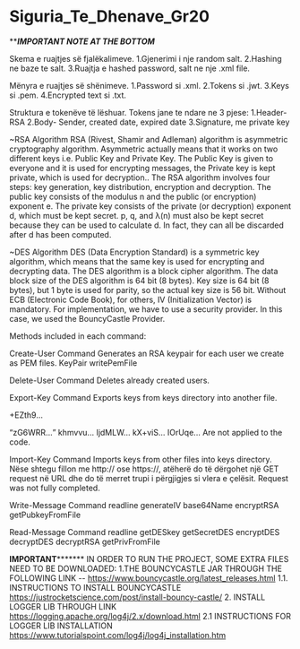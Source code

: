 # Siguria_Te_Dhenave_Gr20
 *******IMPORTANT NOTE AT THE BOTTOM*****
 
Skema e ruajtjes së fjalëkalimeve.
1.Gjenerimi i nje random salt.
2.Hashing ne baze te salt.
3.Ruajtja e hashed password, salt ne nje .xml file.

Mënyra e ruajtjes së shënimeve.
1.Password si .xml.
2.Tokens si .jwt.
3.Keys si .pem.
4.Encrypted text si .txt.

Struktura e tokenëve të lëshuar.
Tokens jane te ndare ne 3 pjese: 
1.Header- RSA
2.Body- Sender, created date, expired date
3.Signature, me private key
 
~RSA Algorithm
RSA (Rivest, Shamir and Adleman) algorithm is asymmetric cryptography algorithm. Asymmetric actually means that it works on two different keys i.e. Public Key and Private Key.
The Public Key is given to everyone and it is used for encrypting messages, the Private key is kept private, which is used for decryption..
The RSA algorithm involves four steps: key generation, key distribution, encryption and decryption.
The public key consists of the modulus n and the public (or encryption) exponent e. The private key consists of the private (or decryption) exponent d, which must be kept secret. 
p, q, and λ(n) must also be kept secret because they can be used to calculate d. 
In fact, they can all be discarded after d has been computed.

~DES Algorithm
DES (Data Encryption Standard) is a symmetric key algorithm, which means that the same key is used for encrypting and decrypting data.
The DES algorithm is a block cipher algorithm.
The data block size of the DES algorithm is 64 bit (8 bytes).
Key size is 64 bit (8 bytes), but 1 byte is used for parity, so the actual key size is 56 bit.
Without ECB (Electronic Code Book), for others, IV (Initialization Vector) is mandatory.
For implementation, we have to use a security provider. In this case, we used the BouncyCastle Provider.

Methods included in each command:

Create-User Command
Generates an RSA keypair for each user we create as PEM files.
KeyPair
writePemFile

Delete-User Command
Deletes already created users.

Export-Key Command
Exports keys from keys directory into another file.
<P>+EZth9...</P>
<Q>zG6WRR...</Q>
<DP>khmvvu...</DP>
<DQ>IjdMLW...</DQ>
<InverseQ>kX+viS...</InverseQ>
<D>IOrUqe...</D>
Are not applied to the code.

Import-Key Command
Imports keys from other files into keys directory.
Nëse shtegu <path> fillon me http:// ose https://, atëherë do të dërgohet një GET request në
URL <path> dhe do të merret trupi i përgjigjes si vlera e çelësit.
Request was not fully completed.

Write-Message Command
readline
generateIV
base64Name
encryptRSA
getPubkeyFromFile

Read-Message Command
readline
getDESkey
getSecretDES
encryptDES
decryptDES
decryptRSA
getPrivFromFile

********IMPORTANT***************
IN ORDER TO RUN THE PROJECT, SOME EXTRA FILES NEED TO BE DOWNLOADED:
        1.THE BOUNCYCASTLE JAR THROUGH THE FOLLOWING LINK -- https://www.bouncycastle.org/latest_releases.html
        1.1. INSTRUCTIONS TO INSTALL BOUNCYCASTLE https://justrocketscience.com/post/install-bouncy-castle/
        2. INSTALL LOGGER LIB THROUGH LINK https://logging.apache.org/log4j/2.x/download.html
        2.1 INSTRUCTIONS FOR LOGGER LIB INSTALLATION https://www.tutorialspoint.com/log4j/log4j_installation.htm
        
